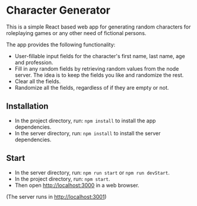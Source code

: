 # Character Generator 
This is a simple React based web app for generating random characters for roleplaying games or any other need of fictional persons. 

The app provides the following functionality: 
* User-fillable input fields for the character's first name, last name, age and profession. 
* Fill in any random fields by retrieving random values from the node server. The idea is to keep the fields you like and randomize the rest.
* Clear all the fields. 
* Randomize all the fields, regardless of if they are empty or not. 

## Installation 
* In the project directory, run: `npm install` to install the app dependencies. 
* In the server directory, run: `npm install` to install the server dependencies. 

## Start 
* In the server directory, run: `npm run start` or `npm run devStart`. 
* In the project directory, run: `npm start`. 
* Then open [http://localhost:3000](http://localhost:3000) in a web browser. 

(The server runs in [http://localhost:3001](http://localhost:3001))